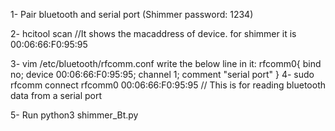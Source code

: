 1- Pair bluetooth and serial port (Shimmer password: 1234)

2- hcitool scan //It shows the macaddress of device. for shimmer it is 00:06:66:F0:95:95

3- vim /etc/bluetooth/rfcomm.conf 
     write the below line in it:
          rfcomm0{ bind no; device 00:06:66:F0:95:95; channel 1; comment "serial port" }
4- sudo rfcomm connect rfcomm0 00:06:66:F0:95:95 // This is for reading bluetooth data from a serial port

5- Run python3 shimmer_Bt.py


